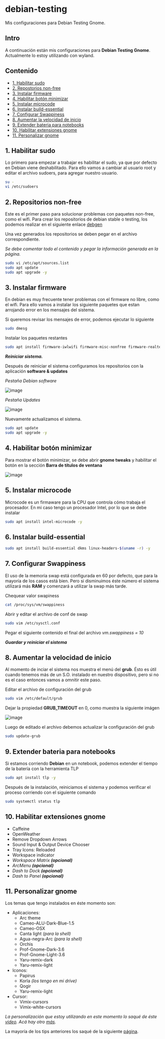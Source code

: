 # debian-testing
Mis configuraciones para Debian Testing Gnome.

## Intro
A continuación están mis configuraciones para **Debian Testing Gnome**. Actualmente lo estoy utilizando con wyland.

## Contenido
- [1. Habilitar sudo](#1-habilitar-sudo)
- [2. Repostorios non-free](#2-repositorios-non-free)
- [3. Instalar firmware](#3-instalar-firmware)
- [4. Habilitar botón minimizar](#4-habilitar-botón-minimizar)
- [5. Instalar microcode](#5-instalar-microcode)
- [6. Instalar build-essential](#6-instalar-build-essential)
- [7. Configurar Swappiness](#7-configurar-swappiness)
- [8. Aumentar la velocidad de inicio](#8-aumentar-la-velocidad-de-inicio)
- [9. Extender bateria para notebooks](#9-extender-bateria-para-notebooks)
- [10. Habilitar extensiones gnome](#10-habilitar-extensiones-gnome)
- [11. Personalizar gnome](#11-personalizar-gnome)

## 1. Habilitar sudo
Lo primero para empezar a trabajar es habilitar el sudo, ya que por defecto en Debian viene deshabilitado.
Para ello vamos a cambiar al usuario root y editar el archivo sudoers, para agregar nuestro usuario.

```sh
su -
vi /etc/sudoers
```
## 2. Repositorios non-free
Este es el primer paso para solucionar problemas con paquetes non-free, como el wifi. Para crear los repositorios de debian stable o testing, los podemos realizar en el siguiente enlace <a href="https://debgen.simplylinux.ch/">debgen</a>

Una vez generados los repositorios se deben pegar en el archivo correspondiente.

*Se debe comentar todo el contenido y pegar la información generada en la página.*

```sh
sudo vi /etc/apt/sources.list
sudo apt update
sudo apt upgrade -y
```

## 3. Instalar firmware
En debian es muy frecuente tener problemas con el firmware no libre, como el wifi. Para ello vamos a instalar los siguiente paquetes que estan arrojando error en los mensajes del sistema.

Si queremos revisar los mensajes de error, podemos ejecutar lo siguiente

```sh
sudo dmesg
```

Instalar los paquetes restantes

```sh
sudo apt install firmware-iwlwifi firmware-misc-nonfree firmware-realtek firmware-sof-signed -y
```
***Reiniciar sistema.***

Después de reiniciar el sistema configuramos los repositorios con la aplicación **software & updates**

*Pestaña Debian software*

![image](https://user-images.githubusercontent.com/20421050/125216660-dadac000-e28c-11eb-9946-82ae2b54c0f0.png)

*Pestaña Updates*

![image](https://user-images.githubusercontent.com/20421050/125217234-2a6dbb80-e28e-11eb-81d1-f9867ebe4107.png)

Nuevamente actualizamos el sistema.

```sh
sudo apt update
sudo apt upgrade -y
```

## 4. Habilitar botón minimizar
Para mostrar el botón minimizar, se debe abrir **gnome tweaks** y habilitar el botón en la sección **Barra de títulos de ventana**

![image](https://user-images.githubusercontent.com/20421050/125217960-e2e82f00-e28f-11eb-9101-46d684781989.png)

## 5. Instalar microcode
Microcode es un firmaware para la CPU que controla cómo trabaja el procesador. En mi caso tengo un procesador Intel, por lo que se debe instalar

```sh
sudo apt install intel-microcode -y
```

## 6. Instalar build-essential

```sh
sudo apt install build-essential dkms linux-headers-$(uname -r) -y
```

## 7. Configurar Swappiness
El uso de la memoria swap está configurada en 60 por defecto, que para la mayoría de los casos está bien. Pero si disminuimos éste número el sistema utilizará más **RAM** y comenzará a utilizar la swap más tarde.

Chequear valor swapiness

```sh
cat /proc/sys/vm/swappiness
```

Abrir y editar el archivo de conf de swap

```sh
sudo vim /etc/sysctl.conf
```

Pegar el siguiente contenido el final del archivo *vm.swappiness = 10*

***Guardar y reiniciar el sistema***

## 8. Aumentar la velocidad de inicio
Al momento de inciar el sistema nos muestra el menú del **grub**. Ésto es útil cuando tenemos más de un S.O. instalado en nuestro dispositivo, pero si no es el caso entonces vamos a omnitir este paso.

Editar el archivo de configuración del grub

```sh
sudo vim /etc/default/grub
```

Dejar la propiedad **GRUB_TIMEOUT** en 0, como muestra la siguiente imágen

![image](https://user-images.githubusercontent.com/20421050/125221015-90aa0c80-e295-11eb-9386-45ed1eca97b7.png)

Luego de editado el archivo debemos actualizar la configuración del grub

```sh
sudo update-grub
```

## 9. Extender bateria para notebooks
Si estamos corriendo **Debian** en un notebook, podemos extender el tiempo de la batería con la herramienta TLP

```sh
sudo apt install tlp -y
```

Después de la instalación, reiniciamos el sistema y podemos verificar el proceso corriendo con el siguiente comando

```sh
sudo systemctl status tlp
```

## 10. Habilitar extensiones gnome
- Caffeine
- OpenWeather
- Remove Dropdown Arrows
- Sound Input & Output Device Chooser
- Tray Icons: Reloaded
- Workspace indicator
- *Workspace Matrix **(opcional)***
- *ArcMenu **(opcional)***
- *Dash to Dock **(opcional)***
- *Dash to Panel **(opcional)***

## 11. Personalizar gnome
Los temas que tengo instalados en éste momento son:
- Aplicaciones:
  - Arc theme
  - Cameo-ALU-Dark-Blue-1.5
  - Cameo-OSX
  - Canta light *(para la shell)*
  - Agua-negra-Arc *(para la shell)*
  - Orchis
  - Prof-Gnome-Dark-3.6
  - Prof-Gnome-Light-3.6
  - Yaru-remix-dark
  - Yaru-remix-light
- Iconos:
  - Papirus
  - Korla *(los tengo en mi drive)*
  - Qogir
  - Yaru-remix-light
- Cursor:
  - Vimix-cursors
  - Vimix-white-cursors

*La personalización que estoy utilizando en este momento lo saqué de éste [video](https://www.youtube.com/watch?v=qC0mnGprbeM). Acá hay otro [más](https://www.youtube.com/watch?v=VCM0TFAgyG4).*

La mayoría de los tips anteriores los saqué de la siguiente <a href="https://averagelinuxuser.com/debian-10-after-install/#2-switch-to-the-fastest-repository-mirror" target="_blank">página</a>. 
